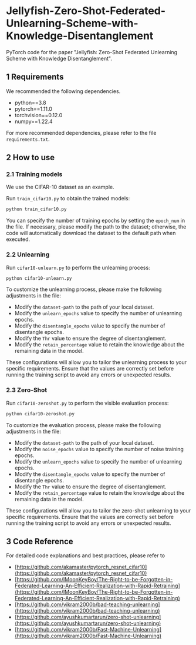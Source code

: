 # Jellyfish-Zero-Shot-Federated-Unlearning-Scheme-with-Knowledge-Disentanglement
PyTorch code for the paper "Jellyfish: Zero-Shot Federated Unlearning Scheme with Knowledge Disentanglement".
## 1 Requirements
We recommended the following dependencies.

* python==3.8
* pytorch==1.11.0
* torchvision==0.12.0
* numpy==1.22.4

For more recommended dependencies, please refer to the file `requirements.txt`.

## 2 How to use
### 2.1 Training models
We use the CIFAR-10 dataset as an example.

Run `train_cifar10.py` to obtain the trained models: 

```bash
python train_cifar10.py
```
 You can specify the number of training epochs by setting the `epoch_num` in the file. If necessary, please modify the path to the dataset; otherwise, the code will automatically download the dataset to the default path when executed.

### 2.2 Unlearning
Run `cifar10-unlearn.py` to perform the unlearning process: 
```bash
python cifar10-unlearn.py
```
To customize the unlearning process, please make the following adjustments in the file:
* Modify the `dataset-path` to the path of your local dataset.
* Modify the `unlearn_epochs` value to specify the number of unlearning epochs.
* Modify the `disentangle_epochs` value to specify the number of disentangle epochs.
* Modify the `Thr` value to ensure the degree of disentanglement.
* Modify the `retain_percentage` value to retain the knowledge about the remaining data in the model.

  
These configurations will allow you to tailor the unlearning process to your specific requirements. Ensure that the values are correctly set before running the training script to avoid any errors or unexpected results.

### 2.3 Zero-Shot
Run `cifar10-zeroshot.py` to perform the visible evaluation process: 

```bash
python cifar10-zeroshot.py
```
To customize the evaluation process, please make the following adjustments in the file:
* Modify the `dataset-path` to the path of your local dataset.
* Modify the `noise_epochs` value to specify the number of noise training epochs.
* Modify the `unlearn_epochs` value to specify the number of unlearning epochs.
* Modify the `disentangle_epochs` value to specify the number of disentangle epochs.
* Modify the `Thr` value to ensure the degree of disentanglement.
* Modify the `retain_percentage` value to retain the knowledge about the remaining data in the model.


These configurations will allow you to tailor the zero-shot unlearning to your specific requirements. Ensure that the values are correctly set before running the training script to avoid any errors or unexpected results.

## 3 Code Reference
For detailed code explanations and best practices, please refer to
* [https://github.com/akamaster/pytorch_resnet_cifar10](https://github.com/akamaster/pytorch_resnet_cifar10)
* [https://github.com/IMoonKeyBoy/The-Right-to-be-Forgotten-in-Federated-Learning-An-Efficient-Realization-with-Rapid-Retraining](https://github.com/IMoonKeyBoy/The-Right-to-be-Forgotten-in-Federated-Learning-An-Efficient-Realization-with-Rapid-Retraining)
* [https://github.com/vikram2000b/bad-teaching-unlearning](https://github.com/vikram2000b/bad-teaching-unlearning)
* [https://github.com/ayushkumartarun/zero-shot-unlearning](https://github.com/ayushkumartarun/zero-shot-unlearning)
* [https://github.com/vikram2000b/Fast-Machine-Unlearning](https://github.com/vikram2000b/Fast-Machine-Unlearning)
